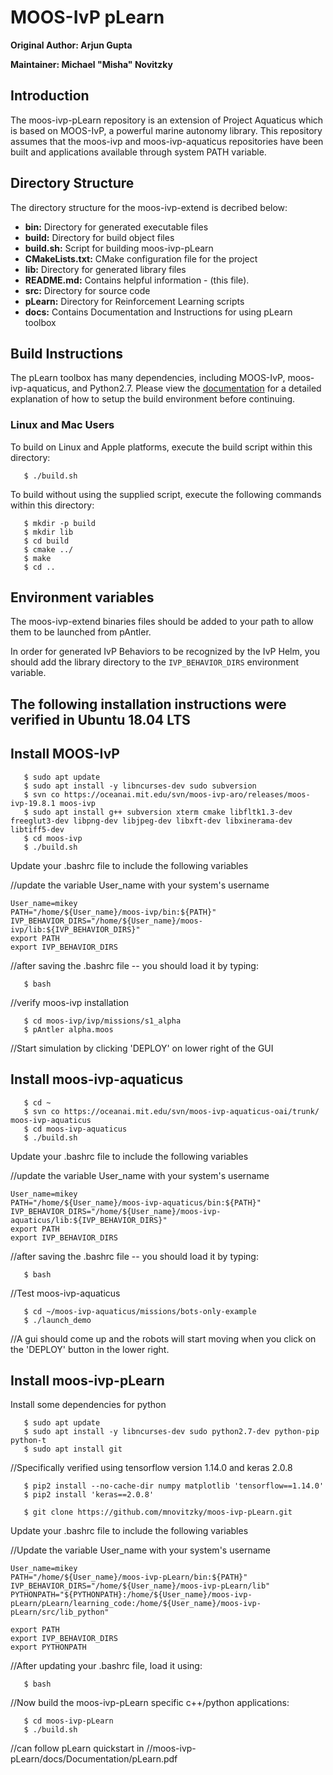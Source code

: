 
# MOOS-IvP pLearn
**Original Author: Arjun Gupta**

**Maintainer: Michael "Misha" Novitzky**

## Introduction

The moos-ivp-pLearn repository is an extension of Project Aquaticus which is based on MOOS-IvP, a powerful marine
autonomy library.  This repository assumes that the moos-ivp and moos-ivp-aquaticus repositories have been built and applications available through system PATH variable.

## Directory Structure

The directory structure for the moos-ivp-extend is decribed below:

- **bin:**            Directory for generated executable files
- **build:**          Directory for build object files
- **build.sh:**       Script for building moos-ivp-pLearn
- **CMakeLists.txt:** CMake configuration file for the project
- **lib:**            Directory for generated library files
- **README.md:**         Contains helpful information - (this file).
- **src:**            Directory for source code
- **pLearn:**         Directory for Reinforcement Learning scripts
- **docs:**           Contains Documentation and Instructions for using pLearn toolbox
 


## Build Instructions

The pLearn toolbox has many dependencies, including MOOS-IvP, moos-ivp-aquaticus, and Python2.7.
Please view the [documentation](docs/Documentation/pLearn.pdf) for a detailed explanation of how to setup the build
environment before continuing.


### Linux and Mac Users

To build on Linux and Apple platforms, execute the build script within this
directory:
```
   $ ./build.sh
```
To build without using the supplied script, execute the following commands
within this directory:
```
   $ mkdir -p build
   $ mkdir lib
   $ cd build
   $ cmake ../
   $ make
   $ cd ..
```

## Environment variables

The moos-ivp-extend binaries files should be added to your path to allow them
to be launched from pAntler. 

In order for generated IvP Behaviors to be recognized by the IvP Helm, you
should add the library directory to the `IVP_BEHAVIOR_DIRS` environment 
variable.

## The following installation instructions were verified in Ubuntu 18.04 LTS

## Install MOOS-IvP
```
   $ sudo apt update
   $ sudo apt install -y libncurses-dev sudo subversion
   $ svn co https://oceanai.mit.edu/svn/moos-ivp-aro/releases/moos-ivp-19.8.1 moos-ivp
   $ sudo apt install g++ subversion xterm cmake libfltk1.3-dev freeglut3-dev libpng-dev libjpeg-dev libxft-dev libxinerama-dev libtiff5-dev
   $ cd moos-ivp
   $ ./build.sh
```

Update your .bashrc file to include the following variables

//update the variable User_name with your system's username
```
User_name=mikey 
PATH="/home/${User_name}/moos-ivp/bin:${PATH}"
IVP_BEHAVIOR_DIRS="/home/${User_name}/moos-ivp/lib:${IVP_BEHAVIOR_DIRS}"
export PATH
export IVP_BEHAVIOR_DIRS
```

//after saving the .bashrc file -- you should load it by typing:
```
   $ bash 
```

//verify moos-ivp installation
```
   $ cd moos-ivp/ivp/missions/s1_alpha
   $ pAntler alpha.moos
```
//Start simulation by clicking 'DEPLOY' on lower right of the GUI



## Install moos-ivp-aquaticus

```
   $ cd ~
   $ svn co https://oceanai.mit.edu/svn/moos-ivp-aquaticus-oai/trunk/ moos-ivp-aquaticus
   $ cd moos-ivp-aquaticus
   $ ./build.sh
```

Update your .bashrc file to include the following variables

//update the variable User_name with your system's username
```
User_name=mikey 
PATH="/home/${User_name}/moos-ivp-aquaticus/bin:${PATH}"
IVP_BEHAVIOR_DIRS="/home/${User_name}/moos-ivp-aquaticus/lib:${IVP_BEHAVIOR_DIRS}"
export PATH
export IVP_BEHAVIOR_DIRS
```

//after saving the .bashrc file -- you should load it by typing:
```
   $ bash 
```

//Test moos-ivp-aquaticus
```
   $ cd ~/moos-ivp-aquaticus/missions/bots-only-example
   $ ./launch_demo
```
//A gui should come up and the robots will start moving when you click on the 'DEPLOY' button in the lower right.



## Install moos-ivp-pLearn
Install some dependencies for python

```
   $ sudo apt update
   $ sudo apt install -y libncurses-dev sudo python2.7-dev python-pip python-t
   $ sudo apt install git
```

//Specifically verified using tensorflow version 1.14.0 and keras 2.0.8
```
   $ pip2 install --no-cache-dir numpy matplotlib 'tensorflow==1.14.0'
   $ pip2 install 'keras==2.0.8'
   
   $ git clone https://github.com/mnovitzky/moos-ivp-pLearn.git
```
Update your .bashrc file to include the following variables

//Update the variable User_name with your system's username
```
User_name=mikey
PATH="/home/${User_name}/moos-ivp-pLearn/bin:${PATH}"
IVP_BEHAVIOR_DIRS="/home/${User_name}/moos-ivp-pLearn/lib"
PYTHONPATH="${PYTHONPATH}:/home/${User_name}/moos-ivp-pLearn/pLearn/learning_code:/home/${User_name}/moos-ivp-pLearn/src/lib_python"

export PATH
export IVP_BEHAVIOR_DIRS
export PYTHONPATH
```

//After updating your .bashrc file, load it using:
```
   $ bash
```

//Now build the moos-ivp-pLearn specific c++/python applications:
```
   $ cd moos-ivp-pLearn
   $ ./build.sh
```

//can follow pLearn quickstart in 
//moos-ivp-pLearn/docs/Documentation/pLearn.pdf


